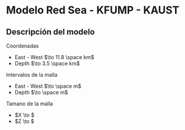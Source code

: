 # Modelo Red Sea - KFUMP - KAUST

## Descripción del modelo
Coordenadas
- East - West $\to 11.8 \space km$
- Depth $\to 3.5 \space km$

Intervalos de la malla
- East - West $\to  \space m$
- Depth $\to  \space m$

Tamano de la malla
- $X \to $
- $Z \to $
